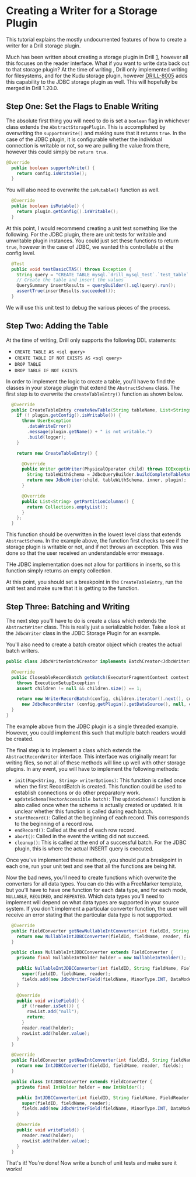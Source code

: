 # Creating a Writer for a Storage Plugin
This tutorial explains the mostly undocumented features of how to create a writer for a Drill storage plugin.

Much has been written about creating a storage plugin in Drill [1], however all this focuses on the reader interface.  What if you want to write data back out to that storage
plugin?  At the time of writing , Drill only implemented writing for filesystems, and for the Kudu storage plugin,
however [DRILL-8005](https://github.com/apache/drill/pull/2327) adds this capability to the JDBC storage plugin as well. This will hopefully be merged in Drill 1.20.0.

## Step One: Set the Flags to Enable Writing
The absolute first thing you will need to do is set a `boolean` flag in whichever class extends the `AbstractStoragePlugin`.  This is accomplished by overwriting the
`supportsWrite()` and making sure that it returns `true`.  In the case of the JDBC plugin, it is configurable whether the individual connection is writable or not, so we are
pulling the value from there, however this could simply be `return true`.

```java
@Override
  public boolean supportsWrite() {
    return config.isWritable();
  }
```

You will also need to overwrite the `isMutable()` function as well.

```java
  @Override
  public boolean isMutable() {
    return plugin.getConfig().isWritable();
  }
```
At this point, I would recommend creating a unit test something like the following.  For the JDBC plugin, there are unit tests for writable and unwritable plugin instances.
You could just set these functions to return `true`, however in the case of JDBC, we wanted this controllable at the config level.

```java
  @Test
  public void testBasicCTAS() throws Exception {
    String query = "CREATE TABLE mysql.`drill_mysql_test`.`test_table` (ID, NAME) AS SELECT * FROM (VALUES(1,2), (3,4))";
    // Create the table and insert the values
    QuerySummary insertResults = queryBuilder().sql(query).run();
    assertTrue(insertResults.succeeded());
  }
```

We will use this unit test to debug the various pieces of the process.

## Step Two: Adding the Table
At the time of writing, Drill only supports the following DDL statements:

* `CREATE TABLE AS <sql query>`
* `CREATE TABLE IF NOT EXISTS AS <sql query>`
* `DROP TABLE`
* `DROP TABLE IF NOT EXISTS`

In order to implement the logic to create a table, you'll have to find the classes in your storage plugin that extend the `AbstractSchema` class.  The first step is to
overwrite the `createTableEntry()` function as shown below.

```java
  @Override
  public CreateTableEntry createNewTable(String tableName, List<String> partitionColumns, StorageStrategy strategy) {
    if (! plugin.getConfig().isWritable()) {
      throw UserException
        .dataWriteError()
        .message(plugin.getName() + " is not writable.")
        .build(logger);
    }

    return new CreateTableEntry() {

      @Override
      public Writer getWriter(PhysicalOperator child) throws IOException {
        String tableWithSchema = JdbcQueryBuilder.buildCompleteTableName(tableName, catalog, schema);
        return new JdbcWriter(child, tableWithSchema, inner, plugin);
      }

      @Override
      public List<String> getPartitionColumns() {
        return Collections.emptyList();
      }
    };
  }
```
This function should be overwritten in the lowest level class that extends `AbstractSchema`.  In the example above, the function first checks to see if the storage plugin is
writable or not, and if not throws an exception.  This was done so that the user received an understandable error message.

THe JDBC implementation does not allow for partitions in inserts, so this function simply returns an empty collection.

At this point, you should set a breakpoint in the `CreateTableEntry`, run the unit test and make sure that it is getting to the function.

## Step Three: Batching and Writing
The next step you'll have to do is create a class which extends the `AbstractWriter` class. This is really just a serializable holder.  Take a look at the `JdbcWriter` class in
the JDBC Storage Plugin for an example.

You'll also need to create a batch creator object which creates the actual batch writers.

```java
public class JdbcWriterBatchCreator implements BatchCreator<JdbcWriter> {

  @Override
  public CloseableRecordBatch getBatch(ExecutorFragmentContext context, JdbcWriter config, List<RecordBatch> children)
    throws ExecutionSetupException {
    assert children != null && children.size() == 1;

    return new WriterRecordBatch(config, children.iterator().next(), context,
      new JdbcRecordWriter (config.getPlugin().getDataSource(), null, config.getTableName(), config));
  }
}
```
The example above from the JDBC plugin is a single threaded example.  However, you could implement this such that multiple batch readers would be created.

The final step is to implement a class which extends the `AbstractRecordWriter` interface.  This interface was originally meant for writing files, so not all of these methods
will line up well with other storage plugins.  In any event, you will have to implement the following methods:

* `init(Map<String, String> writerOptions)`:  This function is called once when the first RecordBatch is created.  This function could be used to establish connections or do
  other preparatory work.
* `updateSchema(VectorAccessible batch)`:  The `updateSchema()` function is also called once when the schema is actually created or updated.  It is unclear whether this
  function is called during each batch.
* `startRecord()`:  Called at the beginning of each record.  This corresponds to the beginning of a record row.
* `endRecord()`: Called at the end of each row record.
* `abort()`:  Called in the event the writing did not succeed.
* `cleanup()`:  This is called at the end of a successful batch.  For the JDBC plugin, this is where the actual INSERT query is executed.

Once you've implemented these methods, you should put a breakpoint in each one, run your unit test and see that all the functions are being hit.

Now the bad news, you'll need to create functions which overwrite the converters for all data types.  You can do this with a FreeMarker template, but you'll have to have one
function for each data type, and for each mode, `NULLABLE`, `REQUIRED`, and `REPEATED`.  Which data types you'll need to implement will depend on what data types are supported
in your source system.  If you don't implement a particular converter function, the user will receive an error stating that the particular data type is not supported.

```java
  @Override
  public FieldConverter getNewNullableIntConverter(int fieldId, String fieldName, FieldReader reader) {
    return new NullableIntJDBCConverter(fieldId, fieldName, reader, fields);
  }

  public class NullableIntJDBCConverter extends FieldConverter {
    private final NullableIntHolder holder = new NullableIntHolder();

    public NullableIntJDBCConverter(int fieldID, String fieldName, FieldReader reader, List<JdbcWriterField> fields) {
      super(fieldID, fieldName, reader);
      fields.add(new JdbcWriterField(fieldName, MinorType.INT, DataMode.OPTIONAL));
    }

    @Override
    public void writeField() {
      if (!reader.isSet()) {
        rowList.add("null");
        return;
      }
      reader.read(holder);
      rowList.add(holder.value);
    }
  }

  @Override
  public FieldConverter getNewIntConverter(int fieldId, String fieldName, FieldReader reader) {
    return new IntJDBCConverter(fieldId, fieldName, reader, fields);
  }

  public class IntJDBCConverter extends FieldConverter {
    private final IntHolder holder = new IntHolder();

    public IntJDBCConverter(int fieldID, String fieldName, FieldReader reader, List<JdbcWriterField> fields) {
      super(fieldID, fieldName, reader);
      fields.add(new JdbcWriterField(fieldName, MinorType.INT, DataMode.REQUIRED));
    }

    @Override
    public void writeField() {
      reader.read(holder);
      rowList.add(holder.value);
    }
  }

```
That's it!  You're done!  Now write a bunch of unit tests and make sure it works!



[1]: https://github.com/paul-rogers/drill/wiki/Create-a-Storage-Plugin

